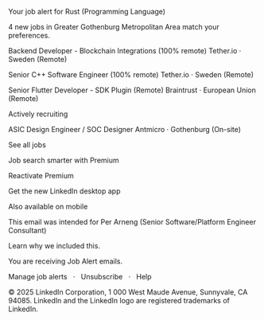 Your job alert for Rust
(Programming Language)

4 new jobs in Greater Gothenburg Metropolitan Area
match your preferences.

Backend Developer - Blockchain Integrations
(100% remote)
Tether.io · Sweden (Remote)

Senior C++ Software Engineer (100%
remote)
Tether.io · Sweden (Remote)

Senior Flutter Developer - SDK Plugin
(Remote)
Braintrust · European Union (Remote)

Actively recruiting

ASIC Design Engineer / SOC Designer
Antmicro · Gothenburg (On-site)

See all jobs

Job search smarter with Premium

Reactivate Premium

Get the new LinkedIn desktop app

Also available on mobile

This email was intended for Per Arneng (Senior Software/Platform Engineer
Consultant)

Learn why we included this.

You are receiving Job Alert emails.

Manage job alerts   ·   Unsubscribe   ·   Help

© 2025 LinkedIn Corporation, 1 000 West Maude Avenue, Sunnyvale, CA
94085. LinkedIn and the LinkedIn logo are registered trademarks of LinkedIn.


